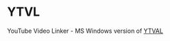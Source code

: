YTVL
====

YouTube Video Linker - MS Windows version of [YTVAL](http://walkman100.github.io/Walkman/youtube-video-stuff.htm)
